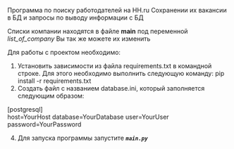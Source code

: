 Программа по поиску работодателей на HH.ru
Сохранении их вакансии в БД и запросы по выводу информации с БД

Списки компании находятся в файле **__main__** под переменной _list_of_company_
Вы так же можете их изменить

Для работы с проектом необходимо:
1. Установить зависимости из файла requirements.txt в командной строке.
Для этого необходимо выполнить следующую команду:
pip install -r requirements.txt
2. Создать файл с названием database.ini, который заполняется следующим образом:

[postgresql]             
host=YourHost
database=YourDatabase 
user=YourUser
password=YourPassword

4. Для запуска программы запустите **_`main.py`_**
